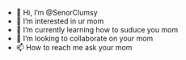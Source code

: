 - 👋 Hi, I’m @SenorClumsy 
- 👀 I’m interested in ur mom
- 🌱 I’m currently learning how to suduce you mom
- 💞️ I’m looking to collaborate on your mom 
- 📫 How to reach me  ask your mom 

<!---
SenorClumsy/SenorClumsy is a ✨ special ✨ repository because its `README.md` (this file) appears on your GitHub profile.
You can click the Preview link to take a look at your changes.
--->
